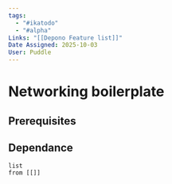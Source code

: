 ```yaml
---
tags:
  - "#ikatodo"
  - "#alpha"
Links: "[[Depono Feature list]]"
Date Assigned: 2025-10-03
User: Puddle
---
```





# Networking boilerplate
## Prerequisites 


## Dependance

```dataview
list
from [[]]
```

